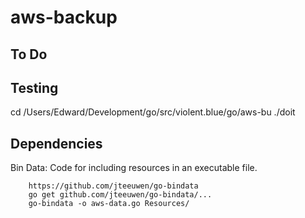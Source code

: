 
aws-backup
==========

To Do
-----


Testing
-------
cd /Users/Edward/Development/go/src/violent.blue/go/aws-bu
./doit 


Dependencies
------------
Bin Data: Code for including resources in an executable file.

		https://github.com/jteeuwen/go-bindata
		go get github.com/jteeuwen/go-bindata/...
		go-bindata -o aws-data.go Resources/
